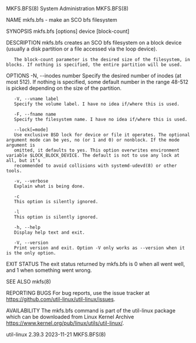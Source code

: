 MKFS.BFS(8)							     System Administration							   MKFS.BFS(8)

NAME
       mkfs.bfs - make an SCO bfs filesystem

SYNOPSIS
       mkfs.bfs [options] device [block-count]

DESCRIPTION
       mkfs.bfs creates an SCO bfs filesystem on a block device (usually a disk partition or a file accessed via the loop device).

       The block-count parameter is the desired size of the filesystem, in blocks. If nothing is specified, the entire partition will be used.

OPTIONS
       -N, --inodes number
	   Specify the desired number of inodes (at most 512). If nothing is specified, some default number in the range 48-512 is picked depending on the
	   size of the partition.

       -V, --vname label
	   Specify the volume label. I have no idea if/where this is used.

       -F, --fname name
	   Specify the filesystem name. I have no idea if/where this is used.

       --lock[=mode]
	   Use exclusive BSD lock for device or file it operates. The optional argument mode can be yes, no (or 1 and 0) or nonblock. If the mode argument is
	   omitted, it defaults to yes. This option overwrites environment variable $LOCK_BLOCK_DEVICE. The default is not to use any lock at all, but it’s
	   recommended to avoid collisions with systemd-udevd(8) or other tools.

       -v, --verbose
	   Explain what is being done.

       -c
	   This option is silently ignored.

       -l
	   This option is silently ignored.

       -h, --help
	   Display help text and exit.

       -V, --version
	   Print version and exit. Option -V only works as --version when it is the only option.

EXIT STATUS
       The exit status returned by mkfs.bfs is 0 when all went well, and 1 when something went wrong.

SEE ALSO
       mkfs(8)

REPORTING BUGS
       For bug reports, use the issue tracker at https://github.com/util-linux/util-linux/issues.

AVAILABILITY
       The mkfs.bfs command is part of the util-linux package which can be downloaded from Linux Kernel Archive
       <https://www.kernel.org/pub/linux/utils/util-linux/>.

util-linux 2.39.3							  2023-11-21								   MKFS.BFS(8)
